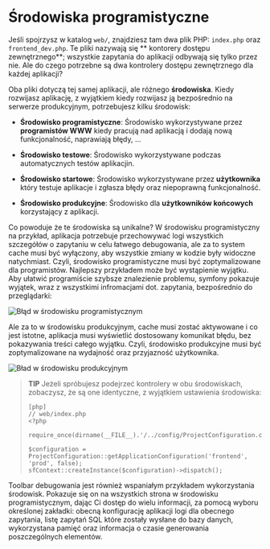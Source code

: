 Środowiska programistyczne
==========================

Jeśli spojrzysz w katalog `web/`, znajdziesz tam dwa plik PHP:
`index.php` oraz `frontend_dev.php`. Te pliki nazywają się **
kontorery dostępu zewnętrznego**; wszystkie zapytania do aplikacji 
odbywają się tylko przez nie. Ale do czego potrzebne są dwa kontrolery 
dostępu zewnętrznego dla każdej aplikacji?

Oba pliki dotyczą tej samej aplikacji, ale różnego **środowiska**.
Kiedy rozwijasz aplikację, z wyjątkiem kiedy rozwijasz ją bezpośrednio na 
serwerze produkcyjnym, potrzebujesz kilku środowisk:

  * **Środowisko programistyczne**: Środowisko wykorzystywane przez **programistów
    WWW** kiedy pracują nad aplikacją i dodają nową funkcjonalność, naprawiają
    błędy, ...

  * **Środowisko testowe**: Środowisko wykorzystywane podczas automatycznych testów
    aplikacjin.

  * **Środowisko startowe**: Środowisko wykorzystywane przez **użytkownika**
    który testuje aplikacje i zgłasza błędy oraz niepoprawną funkcjonalność. 

  * **Środowisko produkcyjne**: Środowisko dla **użytkowników końcowych** 
    korzystający z aplikacji.

Co powoduje że te środowiska są unikalne? W środowisku programistyczny na przykład,
aplikacja potrzebuje przechowywać logi wszystkich szczegółów o zapytaniu w celu
łatwego debugowania, ale za to system cache musi być wyłączony, aby wszystkie zmiany 
w kodzie były widoczne natychmiast. Czyli, środowisko programistyczne musi być zoptymalizowane
dla programistów. Najlepszy przykładem może być wystąpienie wyjątku. 
Aby ułatwić programiście szybsze znalezienie problemu, symfony pokazuje wyjątek, 
wraz z wszystkimi infromacjami dot. zapytania, bezpośrednio do przeglądarki:

![Błąd w środowisku programistycznym](http://www.symfony-project.org/images/getting-started/1_4/exception_dev.png)

Ale za to w środowisku produkcyjnym, cache musi zostać aktywowane i co jest istotne, 
aplikacja musi wyświetlić dostosowany komunikat błędu, bez pokazywania treści całego
wyjątku. Czyli, środowisko produkcyjne musi być zoptymalizowane na wydajność
oraz przyjazność użytkownika. 

![Bład w środowisku produkcyjnym](http://www.symfony-project.org/images/getting-started/1_4/exception_prod.png)

>**TIP**
>Jeżeli spróbujesz podejrzeć kontrolery w obu środowiskach, zobaczysz, że są one 
>identyczne, z wyjątkiem ustawienia środowiska:
>
>     [php]
>     // web/index.php
>     <?php
>
>     require_once(dirname(__FILE__).'/../config/ProjectConfiguration.class.php');
>
>     $configuration = ProjectConfiguration::getApplicationConfiguration('frontend', 'prod', false);
>     sfContext::createInstance($configuration)->dispatch();

Toolbar debugowania jest również wspaniałym przykładem wykorzystania środowisk. 
Pokazuje się on na wszystkich strona w środowisku programistycznym, dając Ci dostęp
do wielu informacji, za pomocą wyboru określonej zakładki: obecną konfigurację aplikacji
logi dla obecnego zapytania, listę zapytań SQL które zostały wysłane do bazy danych, 
wykorzystana pamięć oraz informacja o czasie generowania poszczególnych elementów.

